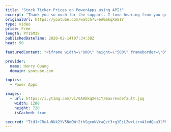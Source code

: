 ```yaml
---
title: "Stock Ticker Prices on PowerApps using API!"
excerpt: "Thank you so much for the support. I love hearing from you guys and will do my best to get back!  In this video, I show you how to get updated Stock Ticker Prices on your PowerApps using API from Alpha Vantage (completely free!) There is a 5 requests per minute limit, but this is at no cost to you! It"
originalUrl: https://youtube.com/watch?v=6A0mkqXeS1Y
type: video
price: Free
length: PT15M3S
publishedDateTime: 2020-02-14T07:34:38Z
heat: 50

featuredContent: "<iframe width=\"800\" height=\"500\" frameborder=\"0\" src=\"https://www.youtube.com/embed/6A0mkqXeS1Y\" allow=\"accelerometer; autoplay; encrypted-media; gyroscope; picture-in-picture\" allowfullscreen></iframe>"

provider:
  name: Henry Ouang
  domain: youtube.com

topics:
  - Power Apps

images:
  - url: https://i.ytimg.com/vi/6A0mkqXeS1Y/maxresdefault.jpg
    width: 1280
    height: 720
    isCached: true

secured: "TidJrCReAuNkk2YV5NmQW+2thSgxoNVcaQzt3rg1EiLZw+Li+nA1mdQau3lPMCfszwM+pmDMmUILxQHySZ8yy/0f8OWhAMH+aLB0WLPIiZGn614OJWOO9rLzK20WFsyLRb/bAn+FAXCxXq+vlo6cu4Rxz9lWzFfS1i4PP/gteSw/bF2wnB/7kiXLzmD59AjNNRS00JCrDBrx+NZEwranHQPvb+ktUfpZW0pjTs7IpA0gU/9MOqOLNeOKh6/207jYqnbne4EKEhDT/yuUhm0iSlSd3+IpytYWpuZkY9xwTeVp05r3swfVhzdCqu7qVvMkmMdlmp+AwUuaRKGfrk1zkyQWu6fIKluTllQqWsJwisrsrs9TeBWGldFWVjfVe8LbgSpevdefy9r800bBxFIvziW7bnhMP+7YaNnwIeE/cOc=;kapS8MoHVQ/HlaxMjjyI+w=="
---
```


